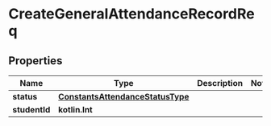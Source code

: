 
# CreateGeneralAttendanceRecordReq

## Properties
| Name | Type | Description | Notes |
| ------------ | ------------- | ------------- | ------------- |
| **status** | [**ConstantsAttendanceStatusType**](ConstantsAttendanceStatusType.md) |  |  |
| **studentId** | **kotlin.Int** |  |  |



